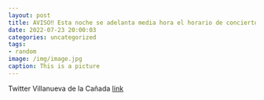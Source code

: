```yaml
---
layout: post
title: AVISO‼️ Esta noche se adelanta media hora el horario de conciertos del recinto ferial. A partir de las 2330 horas actuarán, en ...
date: 2022-07-23 20:00:03
categories: uncategorized
tags:
- random
image: /img/image.jpg
caption: This is a picture
---
```

Twitter Villanueva de la Cañada [link](https://twitter.com/AytoVDLCanada/status/1550922610812256257)
